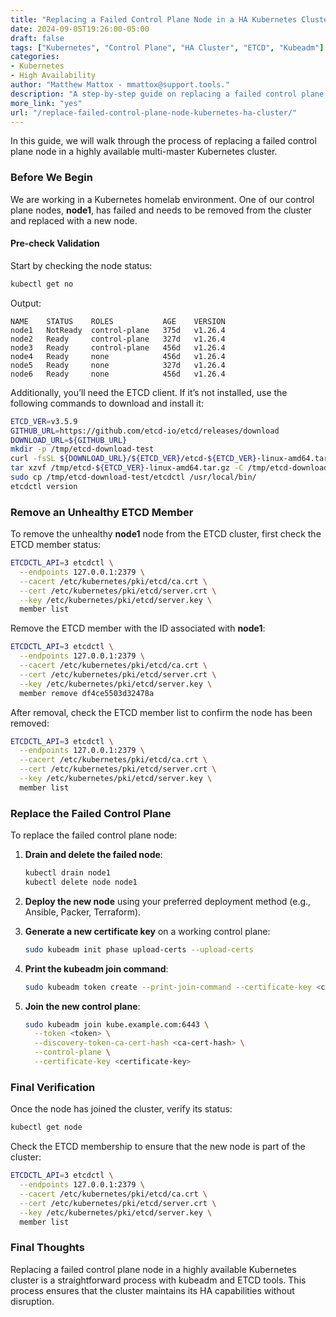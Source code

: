 ```yaml
---
title: "Replacing a Failed Control Plane Node in a HA Kubernetes Cluster"  
date: 2024-09-05T19:26:00-05:00  
draft: false  
tags: ["Kubernetes", "Control Plane", "HA Cluster", "ETCD", "Kubeadm"]  
categories:  
- Kubernetes  
- High Availability  
author: "Matthew Mattox - mmattox@support.tools."  
description: "A step-by-step guide on replacing a failed control plane node in a highly available Kubernetes cluster."  
more_link: "yes"  
url: "/replace-failed-control-plane-node-kubernetes-ha-cluster/"  
---
```


In this guide, we will walk through the process of replacing a failed control plane node in a highly available multi-master Kubernetes cluster.

<!--more-->

### Before We Begin

We are working in a Kubernetes homelab environment. One of our control plane nodes, **node1**, has failed and needs to be removed from the cluster and replaced with a new node.

#### Pre-check Validation

Start by checking the node status:

```bash
kubectl get no
```

Output:

```plaintext
NAME    STATUS    ROLES           AGE    VERSION
node1   NotReady  control-plane   375d   v1.26.4
node2   Ready     control-plane   327d   v1.26.4
node3   Ready     control-plane   456d   v1.26.4
node4   Ready     none            456d   v1.26.4
node5   Ready     none            327d   v1.26.4
node6   Ready     none            456d   v1.26.4
```

Additionally, you’ll need the ETCD client. If it’s not installed, use the following commands to download and install it:

```bash
ETCD_VER=v3.5.9
GITHUB_URL=https://github.com/etcd-io/etcd/releases/download
DOWNLOAD_URL=${GITHUB_URL}
mkdir -p /tmp/etcd-download-test
curl -fsSL ${DOWNLOAD_URL}/${ETCD_VER}/etcd-${ETCD_VER}-linux-amd64.tar.gz -o /tmp/etcd-${ETCD_VER}-linux-amd64.tar.gz
tar xzvf /tmp/etcd-${ETCD_VER}-linux-amd64.tar.gz -C /tmp/etcd-download-test --strip-components=1
sudo cp /tmp/etcd-download-test/etcdctl /usr/local/bin/
etcdctl version
```

### Remove an Unhealthy ETCD Member

To remove the unhealthy **node1** node from the ETCD cluster, first check the ETCD member status:

```bash
ETCDCTL_API=3 etcdctl \
  --endpoints 127.0.0.1:2379 \
  --cacert /etc/kubernetes/pki/etcd/ca.crt \
  --cert /etc/kubernetes/pki/etcd/server.crt \
  --key /etc/kubernetes/pki/etcd/server.key \
  member list
```

Remove the ETCD member with the ID associated with **node1**:

```bash
ETCDCTL_API=3 etcdctl \
  --endpoints 127.0.0.1:2379 \
  --cacert /etc/kubernetes/pki/etcd/ca.crt \
  --cert /etc/kubernetes/pki/etcd/server.crt \
  --key /etc/kubernetes/pki/etcd/server.key \
  member remove df4ce5503d32478a
```

After removal, check the ETCD member list to confirm the node has been removed:

```bash
ETCDCTL_API=3 etcdctl \
  --endpoints 127.0.0.1:2379 \
  --cacert /etc/kubernetes/pki/etcd/ca.crt \
  --cert /etc/kubernetes/pki/etcd/server.crt \
  --key /etc/kubernetes/pki/etcd/server.key \
  member list
```

### Replace the Failed Control Plane

To replace the failed control plane node:

1. **Drain and delete the failed node**:

    ```bash
    kubectl drain node1
    kubectl delete node node1
    ```

2. **Deploy the new node** using your preferred deployment method (e.g., Ansible, Packer, Terraform).

3. **Generate a new certificate key** on a working control plane:

    ```bash
    sudo kubeadm init phase upload-certs --upload-certs
    ```

4. **Print the kubeadm join command**:

    ```bash
    sudo kubeadm token create --print-join-command --certificate-key <certificate-key>
    ```

5. **Join the new control plane**:

    ```bash
    sudo kubeadm join kube.example.com:6443 \
      --token <token> \
      --discovery-token-ca-cert-hash <ca-cert-hash> \
      --control-plane \
      --certificate-key <certificate-key>
    ```

### Final Verification

Once the node has joined the cluster, verify its status:

```bash
kubectl get node
```

Check the ETCD membership to ensure that the new node is part of the cluster:

```bash
ETCDCTL_API=3 etcdctl \
  --endpoints 127.0.0.1:2379 \
  --cacert /etc/kubernetes/pki/etcd/ca.crt \
  --cert /etc/kubernetes/pki/etcd/server.crt \
  --key /etc/kubernetes/pki/etcd/server.key \
  member list
```

### Final Thoughts

Replacing a failed control plane node in a highly available Kubernetes cluster is a straightforward process with kubeadm and ETCD tools. This process ensures that the cluster maintains its HA capabilities without disruption.
